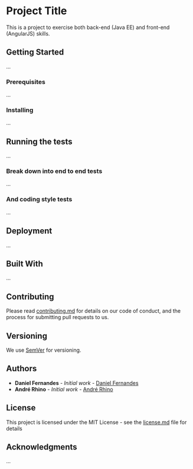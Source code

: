 # Project Title

This is a project to exercise both back-end (Java EE) and front-end (AngularJS) skills.

## Getting Started

...

### Prerequisites

...

### Installing

...

## Running the tests

...

### Break down into end to end tests

...

### And coding style tests

...

## Deployment

...

## Built With

...

## Contributing

Please read [contributing.md](contributing.md) for details on our code of conduct, and the process for submitting pull requests to us.

## Versioning

We use [SemVer](http://semver.org/) for versioning.

## Authors

* **Daniel Fernandes** - *Initial work* - [Daniel Fernandes](https://github.com/danielpsf)
* **André Rhino** - *Initial work* - [André Rhino](https://github.com/rhinoandre)

## License

This project is licensed under the MIT License - see the [license.md](license.md) file for details

## Acknowledgments

...
